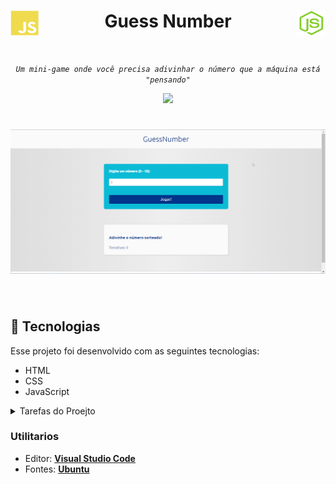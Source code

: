 
<h1 align="center"><img align="left" height="40" width="45" src="https://github.com/devicons/devicon/blob/master/icons/javascript/javascript-plain.svg">
Guess Number<img align="right" height="40" width="45" src="https://github.com/devicons/devicon/blob/master/icons/nodejs/nodejs-original.svg"></h1>
<br>
 <div align="center">

   <cite align="center"><i>`Um mini-game onde você precisa adivinhar o número que a máquina está "pensando"`</i></cite>

</div>


<p align="center">
<img src="http://img.shields.io/static/v1?label=STATUS&message=CONCLUIDO&color=blue&style=for-the-badge"/>
</p>


<h1 align="center">
    <img  src="./gif/GuessNumber.gif" />
</h1>
<br>


## 🚀 Tecnologias

Esse projeto foi desenvolvido com as seguintes tecnologias:

- HTML
- CSS
- JavaScript



<details>
  <summary>Tarefas do Proejto</summary>
  
 <br>
  
- Adicionar link das tencologias
- adicionar nome do curso
- Arrumar estrutura de pastas

</details>

### Utilitarios

-  Editor: **[Visual Studio Code](https://code.visualstudio.com/)**
-  Fontes: **[Ubuntu](https://fonts.google.com/specimen/Ubuntu)**
